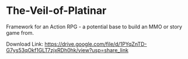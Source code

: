 # The-Veil-of-Platinar
Framework for an Action RPG - a potential base to build an MMO or story game from.

Download Link: https://drive.google.com/file/d/1PYqZnTD-G7ys53qOkf1GLT7zjxRDh0hk/view?usp=share_link
